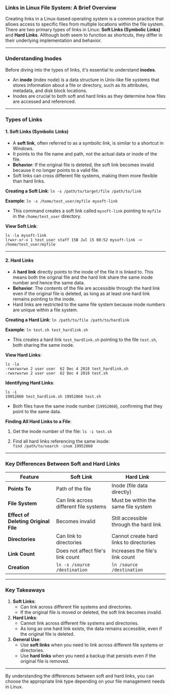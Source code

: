 ### **Links in Linux File System: A Brief Overview**
Creating links in a Linux-based operating system is a common practice that allows access to specific files from multiple locations within the file system. There are two primary types of links in Linux: **Soft Links (Symbolic Links)** and **Hard Links**. Although both seem to function as shortcuts, they differ in their underlying implementation and behavior.

---
### **Understanding Inodes**
Before diving into the types of links, it's essential to understand **inodes**.
- An **inode** (index node) is a data structure in Unix-like file systems that stores information about a file or directory, such as its attributes, metadata, and disk block locations.
- Inodes are crucial to both soft and hard links as they determine how files are accessed and referenced.

---
### **Types of Links**
#### 1. **Soft Links (Symbolic Links)**
- A **soft link**, often referred to as a symbolic link, is similar to a shortcut in Windows.
- It points to the file name and path, not the actual data or inode of the file.
- **Behavior**: If the original file is deleted, the soft link becomes invalid because it no longer points to a valid file.
- Soft links can cross different file systems, making them more flexible than hard links.

**Creating a Soft Link**:
`ln -s /path/to/target/file /path/to/link`

**Example**:
`ln -s /home/test_user/myfile mysoft-link`

- This command creates a soft link called `mysoft-link` pointing to `myfile` in the `/home/test_user` directory.

**View Soft Link**:

```
ls -la mysoft-link
lrwxr-xr-x 1 test_user staff 15B Jul 15 08:52 mysoft-link -> /home/test_user/myfile
```


---

#### 2. **Hard Links**
- A **hard link** directly points to the inode of the file it is linked to. This means both the original file and the hard link share the same inode number and hence the same data.
- **Behavior**: The contents of the file are accessible through the hard link even if the original file is deleted, as long as at least one hard link remains pointing to the inode.
- Hard links are restricted to the same file system because inode numbers are unique within a file system.

**Creating a Hard Link**:
`ln /path/to/file /path/to/hardlink`

**Example**:
`ln test.sh test_hardlink.sh`
- This creates a hard link `test_hardlink.sh` pointing to the file `test.sh`, both sharing the same inode.

**View Hard Links**:
```
ls -la
-rwxrwxrwx 2 user user  62 Dec 4 2018 test_hardlink.sh
-rwxrwxrwx 2 user user  62 Dec 4 2018 test.sh
```

**Identifying Hard Links**:
```
ls -i
19952860 test_hardlink.sh 19952860 test.sh
```

- Both files have the same inode number (`19952860`), confirming that they point to the same data.

**Finding All Hard Links to a File**:

1. Get the inode number of the file:
    `ls -i test.sh`
    
2. Find all hard links referencing the same inode:   
    `find /path/to/search -inum 19952860`
    

---

### **Key Differences Between Soft and Hard Links**

| Feature                              | Soft Link                              | Hard Link                               |
| ------------------------------------ | -------------------------------------- | --------------------------------------- |
| **Points To**                        | Path of the file                       | Inode (file data directly)              |
| **File System**                      | Can link across different file systems | Must be within the same file system     |
| **Effect of Deleting Original File** | Becomes invalid                        | Still accessible through the hard link  |
| **Directories**                      | Can link to directories                | Cannot create hard links to directories |
| **Link Count**                       | Does not affect file's link count      | Increases the file's link count         |
| **Creation**                         | `ln -s /source /destination`           | `ln /source /destination`               |

---
### **Key Takeaways**
1. **Soft Links**:
    - Can link across different file systems and directories.
    - If the original file is moved or deleted, the soft link becomes invalid.
2. **Hard Links**:
    - Cannot link across different file systems and directories.
    - As long as one hard link exists, the data remains accessible, even if the original file is deleted.
3. **General Use**:
    - Use **soft links** when you need to link across different file systems or directories.
    - Use **hard links** when you need a backup that persists even if the original file is removed.

---
By understanding the differences between soft and hard links, you can choose the appropriate link type depending on your file management needs in Linux.